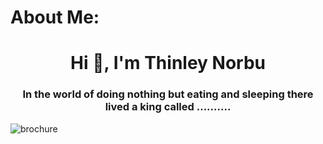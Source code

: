 # About Me: 
<h1 align="center">Hi 👋, I'm Thinley Norbu</h1>
<h3 align="center">In the world of doing nothing but eating and sleeping there lived a king called ..........</h3>

![brochure](https://github.com/user-attachments/assets/272ca894-707b-46e3-bfea-43344743ecd7)






